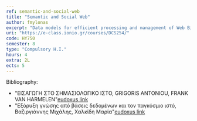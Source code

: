 ```yaml
---
ref: semantic-and-social-web
title: "Semantic and Social Web"
author: fmylonas
excerpt: "Data models for efficient processing and management of Web Big Data. Web Data and Semantics: ontologies and knowledge representation languages (RDF, OWL). The SPARQL Query Language. Linked Open Data (LOD). Chat text processing, text analytics, text mining and web sentiment analysis. Social networking data processing. Web 2.0 technologies and Web Search Engines.."
uri: "https://e-class.ionio.gr/courses/DCS254/"
code: ΗΥ750
semester: 8
type: "Compulsory H.I."
hours: 4
extra: 2L
ects: 5
---
```



Bibliography: 
  - "ΕΙΣΑΓΩΓΗ ΣΤΟ ΣΗΜΑΣΙΟΛΟΓΙΚΟ ΙΣΤΟ, GRIGORIS ANTONIOU, FRANK VAN HARMELEN"[eudoxus link](https://service.eudoxus.gr/search/#a/id:13705/0)
  - "Εξόρυξη γνώσης από βάσεις δεδομένων και τον παγκόσμιο ιστό, Βαζιργιάννης Μιχάλης, Χαλκίδη Μαρία"[eudoxus link](https://service.eudoxus.gr/search/#a/id:31391/0)
  
